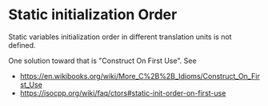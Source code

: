 Static initialization Order
===========================

Static variables initialization order in different translation units is not
defined.

One solution toward that is "Construct On First Use". See
- https://en.wikibooks.org/wiki/More_C%2B%2B_Idioms/Construct_On_First_Use
- https://isocpp.org/wiki/faq/ctors#static-init-order-on-first-use
